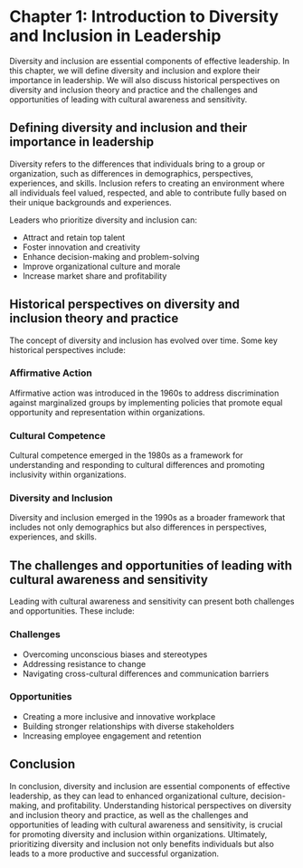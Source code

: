 Chapter 1: Introduction to Diversity and Inclusion in Leadership
================================================================

Diversity and inclusion are essential components of effective leadership. In this chapter, we will define diversity and inclusion and explore their importance in leadership. We will also discuss historical perspectives on diversity and inclusion theory and practice and the challenges and opportunities of leading with cultural awareness and sensitivity.

Defining diversity and inclusion and their importance in leadership
-------------------------------------------------------------------

Diversity refers to the differences that individuals bring to a group or organization, such as differences in demographics, perspectives, experiences, and skills. Inclusion refers to creating an environment where all individuals feel valued, respected, and able to contribute fully based on their unique backgrounds and experiences.

Leaders who prioritize diversity and inclusion can:

* Attract and retain top talent
* Foster innovation and creativity
* Enhance decision-making and problem-solving
* Improve organizational culture and morale
* Increase market share and profitability

Historical perspectives on diversity and inclusion theory and practice
----------------------------------------------------------------------

The concept of diversity and inclusion has evolved over time. Some key historical perspectives include:

### Affirmative Action

Affirmative action was introduced in the 1960s to address discrimination against marginalized groups by implementing policies that promote equal opportunity and representation within organizations.

### Cultural Competence

Cultural competence emerged in the 1980s as a framework for understanding and responding to cultural differences and promoting inclusivity within organizations.

### Diversity and Inclusion

Diversity and inclusion emerged in the 1990s as a broader framework that includes not only demographics but also differences in perspectives, experiences, and skills.

The challenges and opportunities of leading with cultural awareness and sensitivity
-----------------------------------------------------------------------------------

Leading with cultural awareness and sensitivity can present both challenges and opportunities. These include:

### Challenges

* Overcoming unconscious biases and stereotypes
* Addressing resistance to change
* Navigating cross-cultural differences and communication barriers

### Opportunities

* Creating a more inclusive and innovative workplace
* Building stronger relationships with diverse stakeholders
* Increasing employee engagement and retention

Conclusion
----------

In conclusion, diversity and inclusion are essential components of effective leadership, as they can lead to enhanced organizational culture, decision-making, and profitability. Understanding historical perspectives on diversity and inclusion theory and practice, as well as the challenges and opportunities of leading with cultural awareness and sensitivity, is crucial for promoting diversity and inclusion within organizations. Ultimately, prioritizing diversity and inclusion not only benefits individuals but also leads to a more productive and successful organization.
